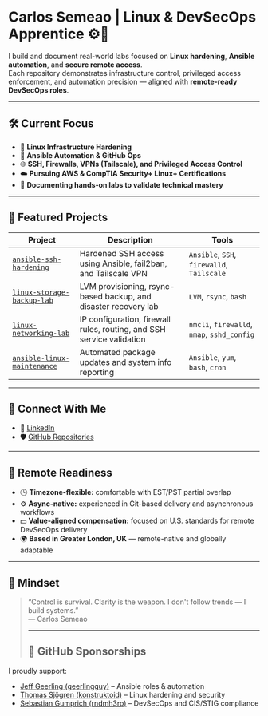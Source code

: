 # Carlos Semeao | Linux & DevSecOps Apprentice ⚙️🔐

I build and document real-world labs focused on **Linux hardening**, **Ansible automation**, and **secure remote access**.  
Each repository demonstrates infrastructure control, privileged access enforcement, and automation precision — aligned with **remote-ready DevSecOps roles**.

---

## 🛠️ Current Focus

- 🧱 **Linux Infrastructure Hardening**
- 🤖 **Ansible Automation & GitHub Ops**
- 🌐 **SSH, Firewalls, VPNs (Tailscale), and Privileged Access Control**
- ☁️ **Pursuing AWS & CompTIA Security+ Linux+ Certifications**
- 🧠 **Documenting hands-on labs to validate technical mastery**

---

## 🔧 Featured Projects

| Project | Description | Tools |
|--------|-------------|-------|
| [`ansible-ssh-hardening`](https://github.com/carlos-tech-ops/ansible-ssh-hardening) | Hardened SSH access using Ansible, fail2ban, and Tailscale VPN | `Ansible`, `SSH`, `firewalld`, `Tailscale` |
| [`linux-storage-backup-lab`](https://github.com/carlos-tech-ops/linux-storage-backup-lab) | LVM provisioning, rsync-based backup, and disaster recovery lab | `LVM`, `rsync`, `bash` |
| [`linux-networking-lab`](https://github.com/carlos-tech-ops/linux-networking-lab) | IP configuration, firewall rules, routing, and SSH service validation | `nmcli`, `firewalld`, `nmap`, `sshd_config` |
| [`ansible-linux-maintenance`](https://github.com/carlos-tech-ops/ansible-linux-maintenance) | Automated package updates and system info reporting | `Ansible`, `yum`, `bash`, `cron` |

---

## 🔗 Connect With Me

- 💼 [LinkedIn](https://www.linkedin.com/in/carlos-semeao-04938a357/)
- 🛡️ [GitHub Repositories](https://github.com/carlos-tech-ops?tab=repositories)

---

## 🔧 Remote Readiness

- 🕓 **Timezone-flexible:** comfortable with EST/PST partial overlap  
- ⚙️ **Async-native:** experienced in Git-based delivery and asynchronous workflows  
- 💵 **Value-aligned compensation:** focused on U.S. standards for remote DevSecOps delivery  
- 🌍 **Based in Greater London, UK** — remote-native and globally adaptable

---

## 🧠 Mindset

> “Control is survival. Clarity is the weapon. I don't follow trends — I build systems.”  
> — Carlos Semeao
>
> ---
>
> ## 🤝 GitHub Sponsorships

I proudly support:

- [Jeff Geerling (geerlingguy)](https://github.com/geerlingguy) – Ansible roles & automation
- [Thomas Sjögren (konstruktoid)](https://github.com/konstruktoid) – Linux hardening and security
- [Sebastian Gumprich (rndmh3ro)](https://github.com/rndmh3ro) – DevSecOps and CIS/STIG compliance
